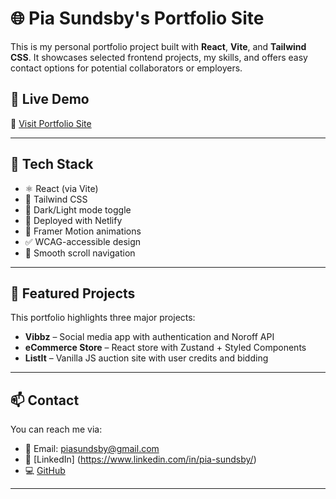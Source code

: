 # 🌐 Pia Sundsby's Portfolio Site

This is my personal portfolio project built with **React**, **Vite**, and **Tailwind CSS**. It showcases selected frontend projects, my skills, and offers easy contact options for potential collaborators or employers.

## 🚀 Live Demo

🔗 [Visit Portfolio Site](https://piasundsby.netlify.app/)

---

## 🧰 Tech Stack

- ⚛️ React (via Vite)
- 🎨 Tailwind CSS
- 🌙 Dark/Light mode toggle
- 💾 Deployed with Netlify
- 🎥 Framer Motion animations
- ✅ WCAG-accessible design
- 🧭 Smooth scroll navigation

---

## 📸 Featured Projects

This portfolio highlights three major projects:

- **Vibbz** – Social media app with authentication and Noroff API
- **eCommerce Store** – React store with Zustand + Styled Components
- **ListIt** – Vanilla JS auction site with user credits and bidding

---

## 📫 Contact

You can reach me via:

- 📧 Email: piasundsby@gmail.com
- 💼 [LinkedIn] (https://www.linkedin.com/in/pia-sundsby/)
- 💻 [GitHub](https://github.com/piasun)

---
